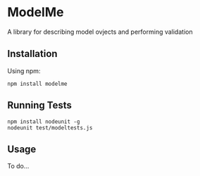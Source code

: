 # ModelMe 

A library for describing model ovjects and performing validation

## Installation

Using npm:

    npm install modelme

## Running Tests

    npm install nodeunit -g
    nodeunit test/modeltests.js

## Usage

To do...
